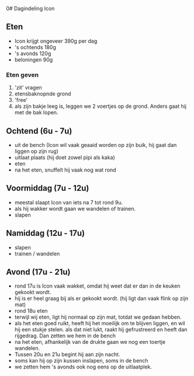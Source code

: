 0# Dagindeling Icon

## Eten

* Icon krijgt ongeveer 390g per dag
* 's ochtends 180g
* 's avonds 120g
* beloningen 90g

### Eten geven

1. 'zit' vragen
2. etensbaknopnde grond
3. 'free'
4. als zijn bakje leeg is, leggen we 2 voertjes op de grond. Anders gaat hij met de bak lopen. 

## Ochtend (6u - 7u)

* uit de bench (Icon wil vaak geaaid worden op zijn buik, hij gaat dan liggen op zijn rug)
* uitlaat plaats (hij doet zowel pipi als kaka)
* eten
* na het eten, snuffelt hij vaak nog wat rond

## Voormiddag (7u - 12u)

* meestal slaapt Icon van iets na 7 tot rond 9u.
* als hij wakker wordt gaan we wandelen of trainen.
* slapen

## Namiddag (12u - 17u)

* slapen
* trainen / wandelen

## Avond (17u - 21u)

* rond 17u is Icon vaak wakket, omdat hij weet dat er dan in de keuken gekookt wordt.
* hij is er heel graag bij als er gekookt wordt. (hij ligt dan vaak flink op zijn mat)
* rond 18u eten
* terwijl wij eten, ligt hij normaal op zijn mat, totdat we gedaan hebben.
* als het eten goed ruikt, heeft hij het moeilijk om te blijven liggen, en wil hij een stukje stelen. als dat niet lukt, raakt hij gefrustreerd en heeft dan rijgedrag. Dan zetten we hem in de bench
* na het eten, afhankelijk van de drukte gaan we nog een toertje wandelen.
* Tussen 20u en 21u begint hij aan zijn nacht.
* soms kan hij op zijn kussen inslapen, soms in de bench
* we zetten hem 's avonds ook nog eens op de uitlaatplek. 
